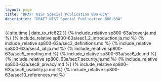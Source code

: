 ```yaml
---
layout: page
title: "DRAFT NIST Special Publication 800-63A"
description: "DRAFT NIST Special Publication 800-63A"
---
```


{{ site.time | date_to_rfc822 }}
{% include_relative sp800-63a/cover.ja.md %}
{% include_relative sp800-63a/sec1_2_introduction.ja.md %}
{% include_relative sp800-63a/sec3_definitions.md %}
{% include_relative sp800-63a/sec4_ial.ja.md %}
{% include_relative sp800-63a/sec5_proofing.md %}
{% include_relative sp800-63a/sec6_dc.md %}
{% include_relative sp800-63a/sec7_security.ja.md %}
{% include_relative sp800-63a/sec8_privacy.md %}
{% include_relative sp800-63a/sec9_usability.ja.md %}
{% include_relative sp800-63a/sec10_references.md %}
